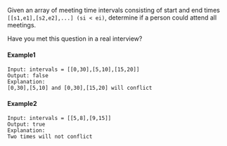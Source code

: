 Given an array of meeting time intervals consisting of start and end times `[[s1,e1],[s2,e2],...] (si < ei)`, determine if a person could attend all meetings.

Have you met this question in a real interview?  

#### Example1
```
Input: intervals = [[0,30],[5,10],[15,20]]
Output: false
Explanation: 
[0,30],[5,10] and [0,30],[15,20] will conflict
```

#### Example2
```
Input: intervals = [[5,8],[9,15]]
Output: true
Explanation: 
Two times will not conflict 
```